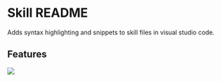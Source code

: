 # Skill README

Adds syntax highlighting and snippets to skill files in visual studio code.

## Features

![](https://github.com/herbertagosto/code-skill/blob/master/images/skill.gif)
